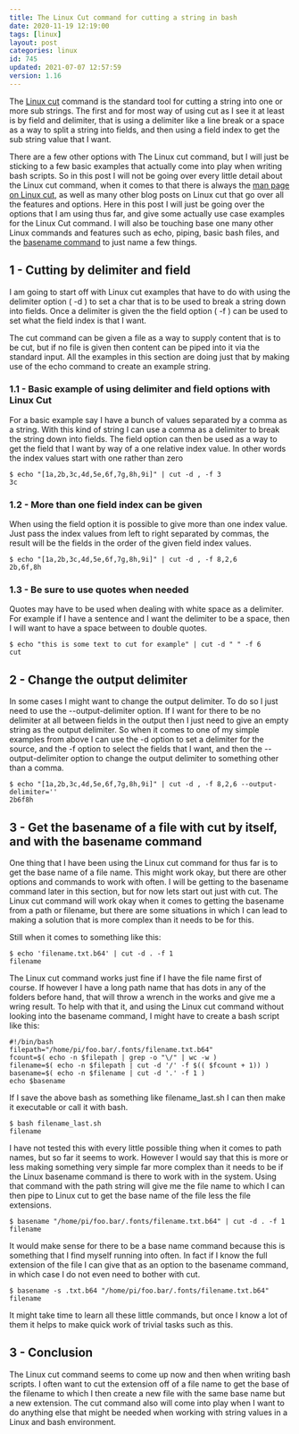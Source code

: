 ```yaml
---
title: The Linux Cut command for cutting a string in bash
date: 2020-11-19 12:19:00
tags: [linux]
layout: post
categories: linux
id: 745
updated: 2021-07-07 12:57:59
version: 1.16
---
```


The [Linux cut](https://linuxize.com/post/linux-cut-command/) command is the standard tool for cutting a string into one or more sub strings. The first and for most way of using cut as I see it at least is by field and delimiter, that is using a delimiter like a line break or a space as a way to split a string into fields, and then using a field index to get the sub string value that I want.

There are a few other options with The Linux cut command, but I will just be sticking to a few basic examples that actually come into play when writing bash scripts. So in this post I will not be going over every little detail about the Linux cut command, when it comes to that there is always the [man page on Linux cut](https://man7.org/linux/man-pages/man1/cut.1.html), as well as many other blog posts on Linux cut that go over all the features and options. Here in this post I will just be going over the options that I am using thus far, and give some actually use case examples for the Linux Cut command. I will also be touching base one many other Linux commands and features such as echo, piping, basic bash files, and the [basename command](/2021/07/07/linux-basename/) to just name a few things.

<!-- more -->

## 1 - Cutting by delimiter and field

I am going to start off with Linux cut examples that have to do with using the delimiter option \( -d \) to set a char that is to be used to break a string down into fields. Once a delimiter is given the the field option \( -f \) can be used to set what the field index is that I want.

The cut command can be given a file as a way to supply content that is to be cut, but if no file is given then content can be piped into it via the standard input. All the examples in this section are doing just that by making use of the echo command to create an example string.

### 1.1 - Basic example of using delimiter and field options with Linux Cut

For a basic example say I have a bunch of values separated by a comma as a string. With this kind of string I can use a comma as a delimiter to break the string down into fields. The field option can then be used as a way to get the field that I want by way of a one relative index value. In other words the index values start with one rather than zero

```
$ echo "[1a,2b,3c,4d,5e,6f,7g,8h,9i]" | cut -d , -f 3
3c
```

### 1.2 - More than one field index can be given

When using the field option it is possible to give more than one index value. Just pass the index values from left to right separated by commas, the result will be the fields in the order of the given field index values.

```
$ echo "[1a,2b,3c,4d,5e,6f,7g,8h,9i]" | cut -d , -f 8,2,6
2b,6f,8h
```

### 1.3 - Be sure to use quotes when needed

Quotes may have to be used when dealing with white space as a delimiter. For example if I have a sentence and I want the delimiter to be a space, then I will want to have a space between to double quotes.

```
$ echo "this is some text to cut for example" | cut -d " " -f 6
cut
```

## 2 - Change the output delimiter

In some cases I might want to change the output delimiter. To do so I just need to use the --output-delimiter option. If I want for there to be no delimiter at all between fields in the output then I just need to give an empty string as the output delimiter. So when it comes to one of my simple examples from above I can use the -d option to set a delimiter for the source, and the -f option to select the fields that I want, and then the --output-delimiter option to change the output delimiter to something other than a comma.

```
$ echo "[1a,2b,3c,4d,5e,6f,7g,8h,9i]" | cut -d , -f 8,2,6 --output-delimiter=''
2b6f8h
```

## 3 - Get the basename of a file with cut by itself, and with the basename command

One thing that I have been using the Linux cut command for thus far is to get the base name of a file name. This might work okay, but there are other options and commands to work with often. I will be getting to the basename command later in this section, but for now lets start out just with cut. The Linux cut command will work okay when it comes to getting the basename from a path or filename, but there are some situations in which I can lead to making a solution that is more complex than it needs to be for this.

Still when it comes to something like this:

```
$ echo 'filename.txt.b64' | cut -d . -f 1
filename
```

The Linux cut command works just fine if I have the file name first of course. If however I have a long path name that has dots in any of the folders before hand, that will throw a wrench in the works and give me a wring result. To help with that it, and using the Linux cut command without looking into the basename command, I might have to create a bash script like this:

```
#!/bin/bash
filepath="/home/pi/foo.bar/.fonts/filename.txt.b64"
fcount=$( echo -n $filepath | grep -o "\/" | wc -w )
filename=$( echo -n $filepath | cut -d '/' -f $(( $fcount + 1)) )
basename=$( echo -n $filename | cut -d '.' -f 1 )
echo $basename
```

If I save the above bash as something like filename_last.sh I can then make it executable or call it with bash.

```
$ bash filename_last.sh
filename
```

I have not tested this with every little possible thing when it comes to path names, but so far it seems to work. However I would say that this is more or less making something very simple far more complex than it needs to be if the Linux basename command is there to work with in the system. Using that command with the path string will give me the file name to which I can then pipe to Linux cut to get the base name of the file less the file extensions.

```
$ basename "/home/pi/foo.bar/.fonts/filename.txt.b64" | cut -d . -f 1
filename
```

It would make sense for there to be a base name command because this is something that I find myself running into often. In fact if I know the full extension of the file I can give that as an option to the basename command, in which case I do not even need to bother with cut.

```
$ basename -s .txt.b64 "/home/pi/foo.bar/.fonts/filename.txt.b64"
filename
```

It might take time to learn all these little commands, but once I know a lot of them it helps to make quick work of trivial tasks such as this.

## 3 - Conclusion

The Linux cut command seems to come up now and then when writing bash scripts. I often want to cut the extension off of a file name to get the base of the filename to which I then create a new file with the same base name but a new extension. The cut command also will come into play when I want to do anything else that might be needed when working with string values in a Linux and bash environment.
